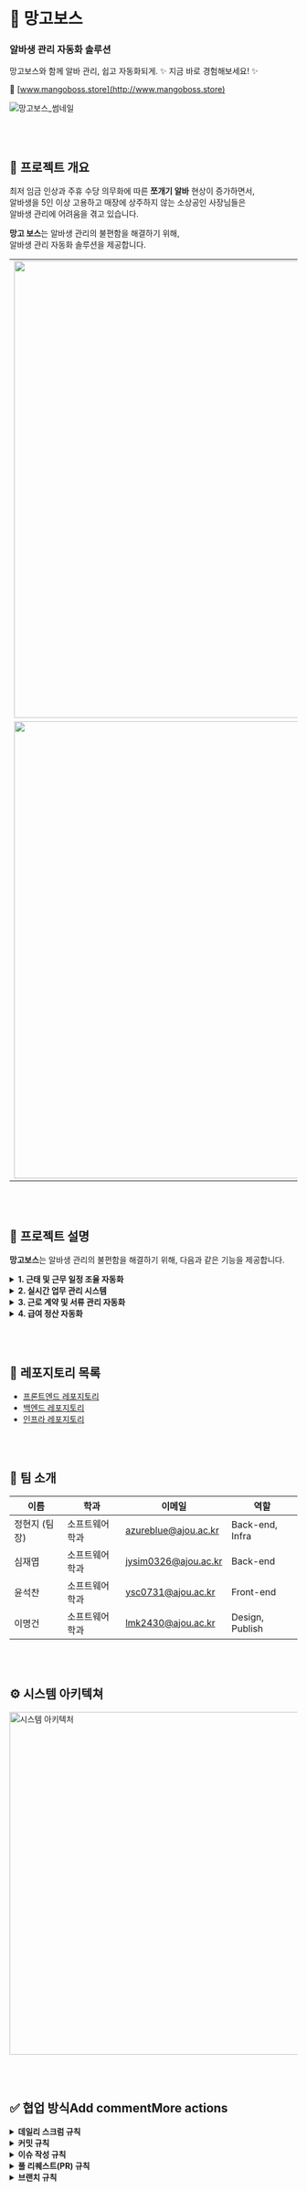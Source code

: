 # 🥭 망고보스  
### 알바생 관리 자동화 솔루션
망고보스와 함께 알바 관리, 쉽고 자동화되게. ✨ 지금 바로 경험해보세요! ✨

🔗 [www.mangoboss.store](http://www.mangoboss.store)

![망고보스_썸네일](https://github.com/user-attachments/assets/fa80c4d7-8976-4d36-b279-f3a04301c092)

<br><br>

## 📌 프로젝트 개요

최저 임금 인상과 주휴 수당 의무화에 따른 **쪼개기 알바** 현상이 증가하면서,  
알바생을 5인 이상 고용하고 매장에 상주하지 않는 소상공인 사장님들은  
알바생 관리에 어려움을 겪고 있습니다.  

**망고 보스**는 알바생 관리의 불편함을 해결하기 위해,  
알바생 관리 자동화 솔루션을 제공합니다.

<div align="center">
  <table>
    <tr>
      <td><img src="https://github.com/user-attachments/assets/d09840e3-e54c-48b2-b2a3-f6440d6d7b28" width="800"/></td>
      <td><img src="https://github.com/user-attachments/assets/8da58589-54de-4f27-880d-4fcda1556b60" width="800"/></td>
    </tr>
    <tr>
      <td><img src="https://github.com/user-attachments/assets/64a5970a-a064-463d-a0de-8156f4211903" width="800"/></td>
      <td><img src="https://github.com/user-attachments/assets/741337c8-00ae-41d7-9962-013efb7bf825" width="800"/></td>
    </tr>
  </table>
</div>

<br><br>

## 📌 프로젝트 설명  
**망고보스**는 알바생 관리의 불편함을 해결하기 위해, 다음과 같은 기능을 제공합니다.

<details>
<summary><strong> 1. 근태 및 근무 일정 조율 자동화</strong></summary>

<br>
<ul>
<li>알바생의 출퇴근 시간 기록 및 근무 일정 관리 자동화  </li>
<li><strong>QR 체크인 / GPS 기반 출퇴근</strong> 기능으로 정확한 출근 여부 파악  </li>
<li>알바생이 직접 <u>근무 변경 요청 / 근태 기록 수정</u> 가능  </li>
<li>사장은 간단한 승인만으로 근태 관리 가능  </li>
</ul>
  불필요한 확인 과정을 줄여, 효율적인 일정 조율 지원

<br>

<br>

<div align="center">
  <table>
    <tr>
      <td><img src="https://github.com/user-attachments/assets/0745d843-21bd-4693-a7f6-2b1917485941" width="800"/></td>
      <td><img src="https://github.com/user-attachments/assets/7d56a9e5-c6cc-468c-8234-885e9bbbd245" width="800"/></td>
    </tr>
  </table>
</div>
</details>


<details>
<summary><strong> 2. 실시간 업무 관리 시스템</strong></summary>

<br>
<ul>
<li>알바생 업무 현황을 실시간 확인할 수 있는 <strong>대시보드 제공</strong>  </li>
<li>업무 지시, 완료 체크, 피드백 기록 등 <u>전체 커뮤니케이션 자동화</u>  </li>
<li>현장 운영 상황을 <strong>한눈에 파악</strong>하여 즉각 대응 가능  </li>
</ul>
<br>

   커뮤니케이션 오류를 줄이고 업무 생산성을 향상

<br>

<div align="center">
  <table>
    <tr>
      <td><img src="https://github.com/user-attachments/assets/99b86713-7dba-4a75-8647-6cad856503fa" width="800"/></td>
      <td><img src="https://github.com/user-attachments/assets/a4406d72-d9e6-4f71-a446-27b82043a3e3" width="800"/></td>
    </tr>
  </table>
</div>
</details>

<details>
<summary><strong> 3. 근로 계약 및 서류 관리 자동화</strong></summary>

<br>
<ul>
<li><strong>전자 서명</strong>을 통한 간편한 근로 계약 체결 </li> 
<li>주민등록증 사본 등 <u>필수 서류 업로드 및 진행 상태 확인</u>  </li>
<li>계약서는 <strong>PDF 저장 및 다운로드</strong> 가능  </li>
<li>모든 서류는 <strong>보안 저장</strong>되며 언제든 열람 가능  </li>
</ul>
<br>

문서 누락 걱정 없는 체계적인 계약 관리

<br>

<div align="center">
  <table>
    <tr>
      <td><img src="https://github.com/user-attachments/assets/13ccc971-21f0-45fd-8004-4f6775d114ff" width="800"/></td>
      <td><img src="https://github.com/user-attachments/assets/45c63af2-be0a-460c-96d6-c4bc32814cfe" width="800"/></td>
    </tr>
  </table>
</div>
</details>

<details>
<summary><strong> 4. 급여 정산 자동화</strong></summary>

<br>
<ul>
<li>출퇴근 기록 기반 <strong>급여 자동 계산</strong>  </li>
<li><u>시급, 주휴수당, 세금, 공제 항목</u>까지 자동 반영  </li>
<li><strong>정해진 날짜에 송금</strong> 자동화  </li>
<li>알바생에게는 <strong>급여 명세서 자동 발급</strong> </li> 
</ul>
<br>

실수 없는 급여 정산과 투명한 정보 공유

<br>

<div align="center">
  <table>
    <tr>
      급여부분 채워넣을 것것
    </tr>
  </table>
</div>
</details>



<br><br>

## 🚀 레포지토리 목록

- [프론트엔드 레포지토리](https://github.com/Mango-Butter/dev-fe)
- [백엔드 레포지토리](https://github.com/Mango-Butter/dev-be)
- [인프라 레포지토리](https://github.com/Mango-Butter/dev-infra)



<br><br>

## 👤 팀 소개

| 이름       | 학과             | 이메일                     | 역할            |
|------------|------------------|----------------------------|-----------------|
| 정현지 (팀장) | 소프트웨어학과    | azureblue@ajou.ac.kr       | Back-end, Infra |
| 심재엽      | 소프트웨어학과    | jysim0326@ajou.ac.kr        | Back-end        |
| 윤석찬      | 소프트웨어학과    | ysc0731@ajou.ac.kr          | Front-end       |
| 이명건      | 소프트웨어학과    | lmk2430@ajou.ac.kr          | Design, Publish |



<br><br>

## ⚙️ 시스템 아키텍쳐

<img src="https://github.com/user-attachments/assets/add5007e-2805-41d3-965a-dba443818487" alt="시스템 아키텍처" width="600"/>



<br><br>

## ✅ 협업 방식Add commentMore actions

<details>
<summary><b>데일리 스크럼 규칙</b></summary>

**진행 방식**

- 매일 **오전 10시**, 슬랙 채널을 통해 아래 항목들을 간단히 공유합니다.
- 형식은 자유롭게 하되, 핵심 내용을 빠짐없이 전달합니다.

**공유 항목**

1. 어제까지 했던 Task 및 일정을 작성해주세요.
2. 오늘 할 Task 및 일정을 작성해주세요.
3. 수행하는 업무 과정에서 발생한 특이사항을 적어주세요.
4. 기타 공유할 사항이 존재한다면 작성해주세요.

</details>

<details>
<summary><b>커밋 규칙</b></summary>

**형식**

```
{Type}: {Message} ({issueNum})

ex) feat: 예약 Dto 수정 (#31)
```

**Type 목록**

- `init`: 프로젝트 초기 설정
- `feat`: 새로운 기능 추가
- `fix`: 버그 수정
- `docs`: 문서 수정
- `style`: 코드 포맷팅, 세미콜론 누락 등 (기능 변경 없음)
- `refactor`: 코드 리팩토링
- `test`: 테스트 코드 작성 또는 수정
- `chore`: 빌드 설정, 패키지 관리 등
- `design`: (프론트) CSS 수정/추가
- `remove`: 코드/파일 삭제
- `build`: 빌드 파일 관련
- `cicd`: CI/CD 관련 설정

**작성 규칙**

- 커밋 메시지는 **한글로** 작성
- 파일명, 디렉토리명은 **커밋 메시지에 작성 금지**
- `:` 뒤에만 스페이스 있음 → `feat: 메시지`

</details>

<details>
<summary><b>이슈 작성 규칙</b></summary>


**제목 형식**

```
[{state}] {issue title}

ex) [feat] 로그인 기능 개발
```

**템플릿 예시**

```
---
name: issue_template_feature
about: 기능개발 시 이슈 템플릿
title: "[feat]"
---

## 🤔 기능 설명

> 추가하려는 기능에 대해 간결하게 설명해주세요

## 💻 작업 상세 내용

- [ ] TODO

## 참고할 수 있는 자료 (선택)
```

</details>

<details>
<summary><b>풀 리퀘스트(PR) 규칙</b></summary>


**제목 형식**

```
[#이슈번호] 작업 요약

ex) [#13] 로그인 페이지 퍼블리싱
```

**본문 작성 예시**

```
## #️⃣ 연관 이슈
> ex) #13

### PR 타입
- [ ] 기능 추가
- [ ] 기능 삭제
- [ ] 버그 수정
- [ ] 의존성/환경 설정

## 💻 작업 내용
- [ ] TODO

### 테스트 결과 or 스크린샷 (선택)
> 캡처 첨부

## 💬 리뷰 요구사항 (선택)
> 리뷰 시 중점적으로 봐줬으면 하는 부분
```

**기타 주의사항**

- `Squash Merge` 사용
- 여러 이슈가 관련될 경우, PR 제목에는 대표 이슈만 쓰고 커밋에 모두 포함
- 예시:

```
[#13] 로그인 페이지 퍼블리싱 (#56)
  - fix: 로그인 페이지 오류 수정 (#46, #47)
  - fix: 소셜 로그인 연동 버그 (#48)
```

</details>

<details>
<summary><b>브랜치 규칙</b></summary>


**형식**

```
{state}/{issueNum}/{userStoryNum}

ex) feat/#131/1-2
```

**규칙**

1. `dev` 브랜치에서 분기
2. UserStory 번호만 부여 (Task X)
3. 작업 완료 후 PR 생성 및 리뷰
4. `main`에 **Squash Merge**

</details>
